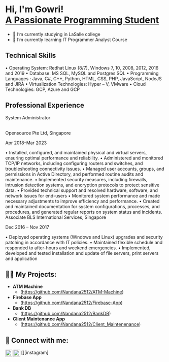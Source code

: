 <h1>Hi, I'm Gowri! <br/><a href="https://github.com/Gowri508/Gowri"></a><a href="https://www.linkedin.com/in/gowripallamreddy/">A Passionate Programming Student</a></h1>


- 🔭 I’m currently studying in LaSalle college
- 🌱 I’m currently learning IT Programmer Analyst Course

<h2>Technical Skills</h2>

• Operating System: Redhat Linux (8/7), Windows 7, 10, 2008, 2012, 2016 and 2019
• Database: MS SQL, MySQL and Postgres SQL
• Programming Languages : Java, C#, C++, Python, HTML, CSS, PHP, JavaScript, NodeJS and JIRA
• Virtualization Technologies: Hyper – V, VMware
• Cloud Technologies: GCP, Azure and GCP

<h2> Professional Experience </h2>
<p>System Administrator</p><br>
Opensource Pte Ltd, Singapore

Apr 2018–Mar 2023

• Installed, configured, and maintained physical and virtual servers, ensuring optimal performance and reliability.
• Administered and monitored TCP/IP networks, including configuring routers and switches, and
troubleshooting connectivity issues.
• Managed user accounts, groups, and permissions in Active Directory, and performed routine audits and
maintenance.
• Implemented security measures, including firewalls, intrusion detection systems, and encryption protocols to
protect sensitive data.
• Provided technical support and resolved hardware, software, and network issues for end-users
• Monitored system performance and made necessary adjustments to improve efficiency and performance.
• Created and maintained documentation for system configurations, processes, and procedures, and generated
regular reports on system status and incidents.
Associate
BLS International Services, Singapore

Dec 2016 – Nov 2017

• Deployed operating systems (Windows and Linux) upgrades and security patching in accordance with IT
policies.
• Maintained flexible schedule and responded to after-hours and weekend emergencies.
• Implemented, developed and tested installation and update of file servers, print servers and application

  
<h2>👨‍💻 My Projects:</h2>

- <b>ATM Machine</b>
  - (https://github.com/Nandana2512/ATM-Machine)
- <b>Firebase App</b>
  - (https://github.com/Nandana2512/Firebase-App)
- <b>Bank DB</b>
  - (https://github.com/Nandana2512/BankDB)
- <b>Client Maintenance App</b>
  - (https://github.com/Nandana2512/Client_Maintenenance)

<h2> 🤳 Connect with me:</h2>


[<img align="left" alt="Nandana | LinkedIn" width="22px" src="https://cdn.jsdelivr.net/npm/simple-icons@v3/icons/linkedin.svg" />][linkedin]
[<img align="left" alt="Nandana | Instagram" width="22px" src="https://cdn.jsdelivr.net/npm/simple-icons@v3/icons/instagram.svg" />][instagram]



[linkedin]: (https://www.linkedin.com/in/gowripallamreddy/)
